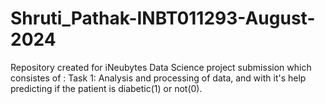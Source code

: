 # Shruti_Pathak-INBT011293-August-2024

Repository created for iNeubytes Data Science project submission which consistes of :
Task 1: Analysis and processing of data, and with it's help predicting if the patient is diabetic(1) or not(0).
